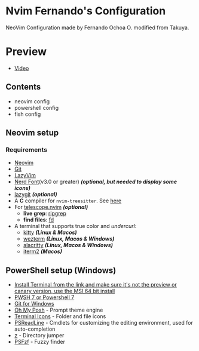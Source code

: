 # Nvim Fernando's Configuration

NeoVim Configuration made by Fernando Ochoa O. modified from Takuya.

# Preview

- [Video](https://streamable.com/e9ua7q)

## Contents

- neovim config
- powershell config
- fish config

## Neovim setup

### Requirements

- [Neovim](https://github.com/neovim/neovim/releases)
- [Git](https://github.com/git-for-windows/git/releases)
- [LazyVim](https://www.lazyvim.org/)
- [Nerd Font](https://www.nerdfonts.com/)(v3.0 or greater) **_(optional, but needed to display some icons)_**
- [lazygit](https://github.com/jesseduffield/lazygit) **_(optional)_**
- A **C** compiler for `nvim-treesitter`. See [here](https://github.com/nvim-treesitter/nvim-treesitter#requirements)
- For [telescope.nvim](https://github.com/nvim-telescope/telescope.nvim) **_(optional)_**
  - **live grep**: [ripgrep](https://github.com/BurntSushi/ripgrep)
  - **find files**: [fd](https://github.com/sharkdp/fd)
- A terminal that supports true color and *undercurl*:
  - [kitty](https://github.com/kovidgoyal/kitty) **_(Linux & Macos)_**
  - [wezterm](https://github.com/wez/wezterm) **_(Linux, Macos & Windows)_**
  - [alacritty](https://github.com/alacritty/alacritty) **_(Linux, Macos & Windows)_**
  - [iterm2](https://iterm2.com/) **_(Macos)_**

## PowerShell setup (Windows)
- [Install Terminal from the link and make sure it's not the preview or canary version, use the MSI 64 bit install](https://github.com/microsoft/terminal/releases)
- [PWSH 7 or Powershell 7](https://github.com/PowerShell/PowerShell/releases/download/v7.4.1/PowerShell-7.4.1-win-x64.msi)
- [Git for Windows](https://github.com/git-for-windows/git/releases/download/v2.44.0.windows.1/Git-2.44.0-64-bit.exe)
- [Oh My Posh](https://ohmyposh.dev/) - Prompt theme engine
- [Terminal Icons](https://github.com/devblackops/Terminal-Icons) - Folder and file icons
- [PSReadLine](https://docs.microsoft.com/en-us/powershell/module/psreadline/) - Cmdlets for customizing the editing environment, used for auto-completion
- [z](https://www.powershellgallery.com/packages/z) - Directory jumper
- [PSFzf](https://github.com/kelleyma49/PSFzf) - Fuzzy finder
